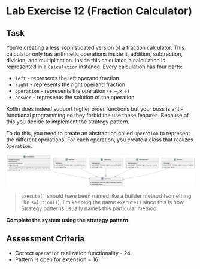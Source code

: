 # Lab Exercise 12 (Fraction Calculator)

## Task

You're creating a less sophisticated version of a fraction calculator. This calculator only has arithmetic operations inside it, addition, subtraction, division, and multiplication. Inside this calculator, a calculation is represented in a `Calculation` instance. Every calculation has four parts:

- `left` - represents the left operand fraction
- `right` - represents the right operand fraction
- `operation` - represents the operation ($+$,$-$,$\times$,$\div$)
- `answer` - represents the solution of the operation

Kotlin does indeed support higher order functions but your boss is anti-functional programming so they forbid the use these features. Because of this you decide to implement the strategy pattern.

To do this, you need to create an abstraction called `Operation` to represent the different operations. For each operation, you create a class that realizes `Operation`. 

![strategy pattern example](https://raw.githubusercontent.com/HowDoIGitHelp/CMSC23MDNotes/0f910e29bb0cc49a8510fdc72a6994fe58c5cac0/Markdown%20Lecture%20Notes%20and%20Lab%20Exercises/uml/umlOutputs/FractionCalculator.svg)

> `execute()` should have been named like a builder method (something like `solution()`), I'm keeping the name `execute()` since this is how Strategy patterns usually names this particular method.

**Complete the system using the strategy pattern.**

## Assessment Criteria

- Correct `Operation` realization functionality - 24
- Pattern is open for extension = 16